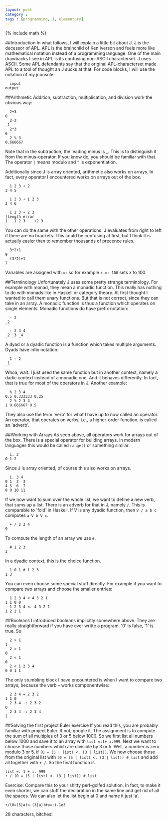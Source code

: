 ```yaml
---
layout: post
category :
tags : [programming, J, elementary]
---
```

{% include math %}

##Introduction
In what follows, I will explain a little bit about J.
J is the decessor of APL.
APL is the brainchild of Ken Iverson and feels more like mathematical notation instead of a programming language.
One of the main drawbacks I see in APL is its confusing non-ASCII characterset.
J uses ASCII.
Some APL defendants say that the original APL-characterset made APL to a tool of thought an J sucks at that.
For code blocks, I will use the notation of my jconsole:

      input
    output

##Arithmetic
Addition, subtraction, multiplication, and division work the obvious way:

      2+3
    6
      2-3
    _1
      2*3
    6
      2 % 3
    0.666667

Note that in the subtraction, the leading minus is _.
This is to distinguish it from the minus-operator.
If you know dc, you should be familiar with that.
The operator `|` means modulo and `^` is exponentiation.

Additionally since J is array oriented, arithmetic also works on arrays.
In fact, every operator I encountered works on arrays out of the box.

      1 2 3 + 2
    3 4 5

      1 2 3 + 1 2 3
    2 4 6

      1 2 3 + 2 3
    |length error
    |   1 2 3    +2 3

You can do the same with the other operations.
J evaluates from right to left if there are no brackets.
This could be confusing at first, but I think it is actually easier than to remember thousands of precence rules.

      3*2+1
    9
      (3*2)+1
    7

Variables are assigned with `=:` so for example `x =: 100` sets x to 100.

##Terminology
Unfortunately J uses some pretty strange terminology.
For example with monad, they mean a monadic function.
This really has nothing to do with monads like in Haskell or category theory.
At first thought I wanted to call them unary functions. But that is not correct, since they can take in an array.
A monadic function is thus a function which operates on single elements.
Monadic functions do have prefix notation:

      - 2
    _2

      - 2 3 4
    _2 _3 _4

A dyad or a dyadic function is a function which takes multiple arguments.
Dyads have infix notation:

      1 - 2
    _1

Whoa, wait.
I just used the same function but in another context, namely a dadic context instead of a monadic one.
And it behaves differently.
In fact, that is true for most of the operators in J.
Another example:

      % 2 3 4
    0.5 0.333333 0.25
      2 % 2 3 4
    1 0.666667 0.5


They also use the term 'verb' for what I have up to now called an operator.
An operator, that operates on verbs, i.e., a higher-order function, is called an 'adverb'.

##Working with Arrays
As seen above, all operators work for arrays out of the box.
There is a special operator for building arrays.
In modern languages this would be called `range()` or something similar.

      i. 3
    0 1 2

Since J is array oriented, of course this also works on arrays.

      i. 3 4
    0 1  2  3
    4 5  6  7
    8 9 10 11

If we now want to sum over the whole list, we want to define a new verb, that sums up a list.
There is an adverb for that in J, namely `/`.
This is comparable to 'fold' in Haskell.
If V is any dyadic function, then `V / a b c` computes `a V b V c`.

      + / 2 3 4
    9

To compute the length of an array we use `#`.

      # 1 2 3
    3

In a dyadic context, this is the choice function.

      1 0 1 # 1 2 3
    1 3


You can even choose some special stuff directly.
For example if you want to compare two arrays and choose the smaller entries:

      1 2 3 4 < 4 3 2 1
    1 1 0 0
      1 2 3 4 <. 4 3 2 1
    1 2 2 1

##Booleans
I introduced booleans implicitly somewhere above.
They are really straightforward if you have ever writte a program.
'0' is false, '1' is true.
So

      2 > 1
    1
      2 = 1
    0
      2 < 1
    0
      2 < 1 2 3 4
    0 0 1 1

The only stumbling block I have encountered is when I want to compare two arrays, because the verb `=` works componentwise:

      2 3 4 = 2 3 2
    1 1 0
      2 3 4 -: 2 3 2
    0
      2 3 4 -: 2 3 4
    1

##Solving the first project Euler exercise
If you read this, you are probably familiar with project Euler.
If not, google it.
The assignment is to compute the sum of all multiples of 3 or 5 below 1000.
So we first list all numbers below 1000 and save it to an array with `list =:1+ i.999`.
Next we want to choose those numbers which are divisible by 3 or 5.
Well, a number is zero modulo 3 or 5, if `(0 = (5 | list) <. (3 | list))`.
We now choose those from the original list with `(0 = (5 | list) <. (3 | list)) # list`
and add all together with `+ /`.
So the final function is

    list =: 1 + i. 999
    + / (0 = (5 | list) <. (3 | list)) # list

Exercise: Compare this to your shitty perl-golfed solution.
In fact, to make it even shorter, we can stuff the declaration in the same line and get rid of all the spaces.
We can also let the list begin at 0 and name it just 'a'.

    +/(0=(5|a)<.(3|a))#a=:i.1e3

28 characters, bitches!
